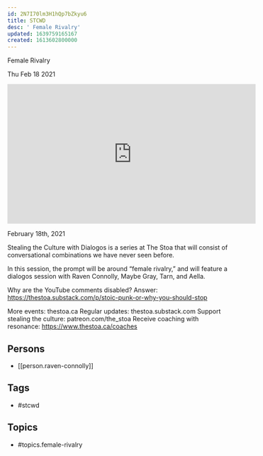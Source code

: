 ```yaml
---
id: 2N7I70lm3H1hQp7bZkyu6
title: STCWD
desc: ' Female Rivalry'
updated: 1639759165167
created: 1613602800000
---
```



 Female Rivalry

Thu Feb 18 2021

<iframe width="560" height="315" src="https://www.youtube.com/embed/Eu5tAQcVtxw" title="STCWD: Female Rivalry w/ Raven Connolly, Maybe Gray, Tarn, and Aella" frameborder="0" allow="accelerometer; autoplay; clipboard-write; encrypted-media; gyroscope; picture-in-picture" allowfullscreen ></iframe>

February 18th, 2021

Stealing the Culture with Dialogos is a series at The Stoa that will consist of conversational combinations we have never seen before.

In this session, the prompt will be around “female rivalry,” and will feature a dialogos session with Raven Connolly, Maybe Gray, Tarn, and Aella.

Why are the YouTube comments disabled? Answer: https://thestoa.substack.com/p/stoic-punk-or-why-you-should-stop

More events: thestoa.ca
Regular updates: thestoa.substack.com
Support stealing the culture: patreon.com/the_stoa
Receive coaching with resonance: https://www.thestoa.ca/coaches

## Persons

- [[person.raven-connolly]]

## Tags

- #stcwd

## Topics

- #topics.female-rivalry

